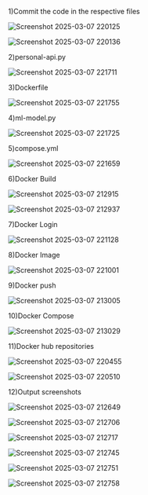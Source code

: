 1)Commit the code in the respective files

![Screenshot 2025-03-07 220125](https://github.com/user-attachments/assets/98e0f866-5b5b-4b8a-965b-672772f1c4bc)

![Screenshot 2025-03-07 220136](https://github.com/user-attachments/assets/14404b35-7d7e-4eed-8d94-c642e79138d9)


2)personal-api.py

![Screenshot 2025-03-07 221711](https://github.com/user-attachments/assets/3c39dd66-7990-480a-958f-8c7e348b0243)


3)Dockerfile

![Screenshot 2025-03-07 221755](https://github.com/user-attachments/assets/03437235-488d-425b-bc9e-166b99f28fc7)


4)ml-model.py

![Screenshot 2025-03-07 221725](https://github.com/user-attachments/assets/d3e67036-c331-496f-9d23-e2a1ad816dc9)


5)compose.yml

![Screenshot 2025-03-07 221659](https://github.com/user-attachments/assets/85709f79-f29e-455a-928b-588bd94e0c79)


6)Docker Build

![Screenshot 2025-03-07 212915](https://github.com/user-attachments/assets/3bb2bf8a-ef95-4123-92c3-699d4a7a27b2)

![Screenshot 2025-03-07 212937](https://github.com/user-attachments/assets/880dbd3b-1bca-4cd0-a855-15ff06f0e1cc)


7)Docker Login

![Screenshot 2025-03-07 221128](https://github.com/user-attachments/assets/2f3e6d32-5f12-4b89-8157-b60a82b1db99)


8)Docker Image

![Screenshot 2025-03-07 221001](https://github.com/user-attachments/assets/776129a2-a24b-4f6d-8e9b-1661930d5361)


9)Docker push

![Screenshot 2025-03-07 213005](https://github.com/user-attachments/assets/df1f5486-4f91-45c7-b46f-e7a345ce4839)


10)Docker Compose

![Screenshot 2025-03-07 213029](https://github.com/user-attachments/assets/c603f979-bf25-4b85-8ea0-60d7cc5aef99)


11)Docker hub repositories   

![Screenshot 2025-03-07 220455](https://github.com/user-attachments/assets/d91c14ac-6ba5-4267-9db5-511bb88fdcb2)

![Screenshot 2025-03-07 220510](https://github.com/user-attachments/assets/764685f4-fbfe-4039-a39a-466c7aa9e46e)


12)Output screenshots    

![Screenshot 2025-03-07 212649](https://github.com/user-attachments/assets/d81b9c14-d20d-4122-b115-881bed3aa01d)

![Screenshot 2025-03-07 212706](https://github.com/user-attachments/assets/eea5d8de-b471-4080-b26b-2c8ae2728be8)

![Screenshot 2025-03-07 212717](https://github.com/user-attachments/assets/3f11b4cd-f575-491a-9d60-1ab8eac3f6a9)

![Screenshot 2025-03-07 212745](https://github.com/user-attachments/assets/4f8db2c4-50be-40bf-b87f-72c9028f43aa)

![Screenshot 2025-03-07 212751](https://github.com/user-attachments/assets/e169f038-07de-4f22-b187-3bda1f8046ac)

![Screenshot 2025-03-07 212758](https://github.com/user-attachments/assets/e1846417-8659-4b62-b951-5ac106b44272)






